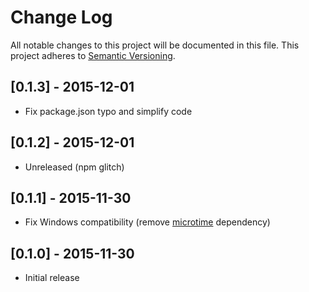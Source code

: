 # Change Log
All notable changes to this project will be documented in this file.
This project adheres to [Semantic Versioning](http://semver.org/).

## [0.1.3] - 2015-12-01
- Fix package.json typo and simplify code

## [0.1.2] - 2015-12-01
- Unreleased (npm glitch)

## [0.1.1] - 2015-11-30
- Fix Windows compatibility (remove [microtime][microtime] dependency)

## [0.1.0] - 2015-11-30
- Initial release

[microtime]: https://github.com/wadey/node-microtime
